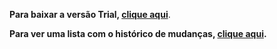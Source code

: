 **Para baixar a versão Trial, [clique aqui](https://tecnospeed-trial.s3.sa-east-1.amazonaws.com/setup_reinf_tecnoaccount_5.1.20.213.exe "Baixar o Componente Reinf Trial")**.

**Para ver uma lista com o histórico de mudanças, [clique aqui](https://github.com/tecnospeed/Componente_REINF/blob/master/CHANGELOG.md "Changelog").**
